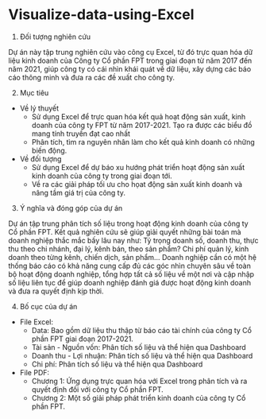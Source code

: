 # Visualize-data-using-Excel
1. Đối tượng nghiên cứu

Dự án này tập trung nghiên cứu vào công cụ Excel, từ đó trực quan hóa dữ liệu kinh doanh của Công ty Cổ phần FPT trong giai đoạn từ năm 2017 đến năm 2021, giúp công ty có cái nhìn khái quát về dữ liệu, xây dựng các báo cáo thông minh và đưa ra các đề xuất cho công ty.

2. Mục tiêu
* Về lý thuyết
  - Sử dụng Excel để trực quan hóa kết quả hoạt động sản xuất, kinh doanh của công ty FPT từ năm 2017-2021. Tạo ra được các biểu đồ mang tính truyền đạt cao nhất
  - Phân tích, tìm ra nguyên nhân làm cho kết quả kinh doanh có những biến động.
* Về đối tượng
  -	Sử dụng Excel để dự báo xu hướng phát triển hoạt động sản xuất kinh doanh của công ty trong giai đoạn tới.
  -	Về ra các giải pháp tối ưu cho họat động sản xuất kinh doanh và nâng tầm giá trị của công ty.

3. Ý nghĩa và đóng góp của dự án

Dự án tập trung phân tích số liệu trong hoạt động kinh doanh của công ty Cổ phần FPT. Kết quả nghiên cứu sẽ giúp giải quyết những bài toán mà doanh nghiệp thắc mắc bấy lâu nay như: Tỷ trọng doanh số, doanh thu, thực thu theo chi nhánh, đại lý, kênh bán, theo sản phẩm? Chi phí quản lý, kinh doanh theo từng kênh, chiến dịch, sản phẩm… Doanh nghiệp cần có một hệ thống báo cáo có khả năng cung cấp đủ các góc nhìn chuyên sâu về toàn bộ hoạt động doanh nghiệp, tổng hợp tất cả số liệu về một nơi và cập nhập số liệu liên tục để giúp doanh nghiệp đánh giá được hoạt động kinh doanh và đưa ra quyết định kịp thời.

4.  Bố cục của dự án 
* File Excel:
  - Data: Bao gồm dữ liệu thu thập từ báo cáo tài chính của công ty Cổ phần FPT giai đoạn 2017-2021.
  - Tài sản - Nguồn vốn: Phân tích số liệu và thể hiện qua Dashboard
  - Doanh thu - Lợi nhuận: Phân tích số liệu và thể hiện qua Dashboard
  - Chi phí: Phân tích số liệu và thể hiện qua Dashboard
 * File PDF: 
    - Chương 1: Ứng dụng trực quan hóa với Excel trong phân tích và ra quyết định đối với công ty Cổ phần FPT.
    - Chương 2: Một số giải pháp phát triển kinh doanh của công ty Cổ phần FPT. 
